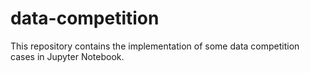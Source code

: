 # data-competition
This repository contains the implementation of some data competition cases in Jupyter Notebook.
